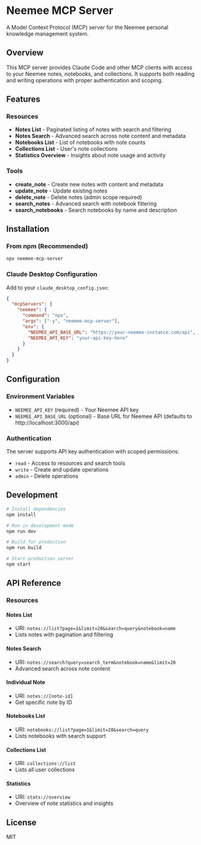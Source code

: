 # Neemee MCP Server

A Model Context Protocol (MCP) server for the Neemee personal knowledge management system.

## Overview

This MCP server provides Claude Code and other MCP clients with access to your Neemee notes, notebooks, and collections. It supports both reading and writing operations with proper authentication and scoping.

## Features

### Resources
- **Notes List** - Paginated listing of notes with search and filtering
- **Notes Search** - Advanced search across note content and metadata
- **Notebooks List** - List of notebooks with note counts
- **Collections List** - User's note collections
- **Statistics Overview** - Insights about note usage and activity

### Tools
- **create_note** - Create new notes with content and metadata
- **update_note** - Update existing notes
- **delete_note** - Delete notes (admin scope required)
- **search_notes** - Advanced search with notebook filtering
- **search_notebooks** - Search notebooks by name and description

## Installation

### From npm (Recommended)
```bash
npx neemee-mcp-server
```

### Claude Desktop Configuration

Add to your `claude_desktop_config.json`:

```json
{
  "mcpServers": {
    "neemee": {
      "command": "npx",
      "args": ["-y", "neemee-mcp-server"],
      "env": {
        "NEEMEE_API_BASE_URL": "https://your-neemee-instance.com/api",
        "NEEMEE_API_KEY": "your-api-key-here"
      }
    }
  }
}
```

## Configuration

### Environment Variables

- `NEEMEE_API_KEY` (required) - Your Neemee API key
- `NEEMEE_API_BASE_URL` (optional) - Base URL for Neemee API (defaults to http://localhost:3000/api)

### Authentication

The server supports API key authentication with scoped permissions:
- `read` - Access to resources and search tools
- `write` - Create and update operations
- `admin` - Delete operations

## Development

```bash
# Install dependencies
npm install

# Run in development mode
npm run dev

# Build for production
npm run build

# Start production server
npm start
```

## API Reference

### Resources

#### Notes List
- URI: `notes://list?page=1&limit=20&search=query&notebook=name`
- Lists notes with pagination and filtering

#### Notes Search  
- URI: `notes://search?query=search_term&notebook=name&limit=20`
- Advanced search across note content

#### Individual Note
- URI: `notes://[note-id]`
- Get specific note by ID

#### Notebooks List
- URI: `notebooks://list?page=1&limit=20&search=query`
- Lists notebooks with search support

#### Collections List
- URI: `collections://list`
- Lists all user collections

#### Statistics
- URI: `stats://overview`
- Overview of note statistics and insights

## License

MIT